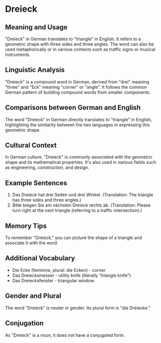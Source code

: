 # Dreieck
## Meaning and Usage
"Dreieck" in German translates to "triangle" in English. It refers to a geometric shape with three sides and three angles. The word can also be used metaphorically or in various contexts such as traffic signs or musical instruments.

## Linguistic Analysis
"Dreieck" is a compound word in German, derived from "drei" meaning "three" and "Eck" meaning "corner" or "angle". It follows the common German pattern of building compound words from smaller components. 

## Comparisons between German and English
The word "Dreieck" in German directly translates to "triangle" in English, highlighting the similarity between the two languages in expressing this geometric shape.

## Cultural Context
In German culture, "Dreieck" is commonly associated with the geometric shape and its mathematical properties. It's also used in various fields such as engineering, construction, and design.

## Example Sentences
1. Das Dreieck hat drei Seiten und drei Winkel.
(Translation: The triangle has three sides and three angles.)
2. Bitte biegen Sie am nächsten Dreieck rechts ab.
(Translation: Please turn right at the next triangle (referring to a traffic intersection).)

## Memory Tips
To remember "Dreieck," you can picture the shape of a triangle and associate it with the word.

## Additional Vocabulary
- Die Ecke (feminine, plural: die Ecken) - corner
- Das Dreiecksmesser - utility knife (literally "triangle knife")
- Das Dreiecksfenster - triangular window

## Gender and Plural
The word "Dreieck" is neuter in gender. Its plural form is "die Dreiecke."

## Conjugation
As "Dreieck" is a noun, it does not have a conjugated form.
